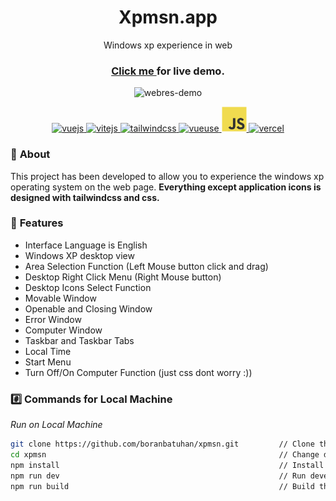 <h1 align="center">Xpmsn.app</h1>

<p align="center"> Windows xp experience in web </p>
<h3 align="center"><a href="https://xpmsn.app/#/"> Click me </a> for live demo.</h3>

<p align="center"><img src="src/assets/xpmsn-min.gif" loading="eager" alt="webres-demo" /></a> </p>

<div align="center">
<a href="https://vuejs.org/" target="_blank" rel="noreferrer"> <img src="https://upload.wikimedia.org/wikipedia/commons/9/95/Vue.js_Logo_2.svg" alt="vuejs" width="40" height="40"/> </a> 
<a href="https://vitejs.dev" target="_blank" rel="noreferrer"> <img src="https://vitejs.dev/logo-with-shadow.png" alt="vitejs" width="40" height="40"/> </a> 
 <a href="https://tailwindcss.com/" target="_blank" rel="noreferrer"> <img src="https://www.vectorlogo.zone/logos/tailwindcss/tailwindcss-icon.svg" alt="tailwindcss" width="40" height="40"/> 
 </a>  
 <a href="https://vueuse.org" target="_blank" rel="noreferrer"> <img src="https://vueuse.org/favicon.svg" alt="vueuse" width="40" height="40"/> 
 </a>  
<a href="https://developer.mozilla.org/en-US/docs/Web/JavaScript" target="_blank" rel="noreferrer"> <img src="https://raw.githubusercontent.com/devicons/devicon/master/icons/javascript/javascript-original.svg" alt="javascript" width="40" height="40"/> </a> 
<a href="https://vercel.com" target="_blank" rel="noreferrer"> <img src="https://seeklogo.com/images/V/vercel-logo-F748E39008-seeklogo.com.png" alt="vercel" width="40" height="40"/> </a> 

</div>


### 📔 **About**
This project has been developed to allow you to experience the windows xp operating system on the web page. 
**Everything except application icons is designed with tailwindcss and css.**


### 📜 **Features**
- Interface Language is English
- Windows XP desktop view
- Area Selection Function (Left Mouse button click and drag)
- Desktop Right Click Menu (Right Mouse button)
- Desktop Icons Select Function
- Movable Window
- Openable and Closing Window
- Error Window
- Computer Window
- Taskbar and Taskbar Tabs
- Local Time
- Start Menu
- Turn Off/On Computer Function (just css dont worry :))


<!-- ### 💻 **Usage** -->


<!-- - [Vue](https://vuejs.org/) -->


### #️⃣ **Commands for Local Machine**

_Run on Local Machine_

```sh
git clone https://github.com/boranbatuhan/xpmsn.git         // Clone the repository.
cd xpmsn                                                    // Change directory.
npm install                                                 // Install dependencies.
npm run dev                                                 // Run development mode.
npm run build                                               // Build the project.
```
